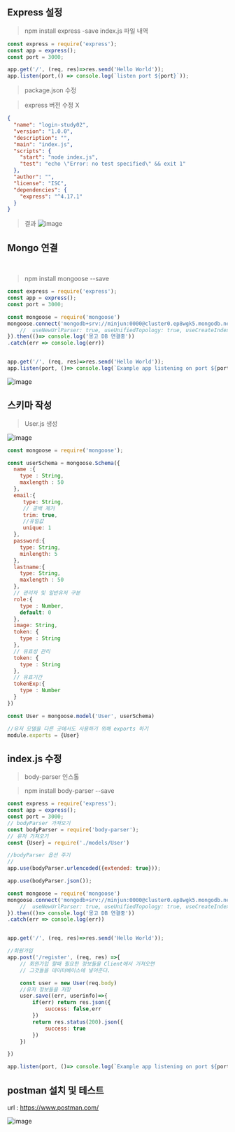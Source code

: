 ## Express 설정 
> npm install express -save
> index.js 파일 내역 

``` js
const express = require('express'); 
const app = express();
const port = 3000;

app.get('/', (req, res)=>res.send('Hello World'));
app.listen(port,() => console.log(`listen port ${port}`));

```
> package.json 수정

>express 버전 수정 X

``` json
{
  "name": "login-study02",
  "version": "1.0.0",
  "description": "",
  "main": "index.js",
  "scripts": {
    "start": "node index.js",
    "test": "echo \"Error: no test specified\" && exit 1"
  },
  "author": "",
  "license": "ISC",
  "dependencies": {
    "express": "^4.17.1"
  }
}
```

> 결과
![image](https://user-images.githubusercontent.com/60457431/187343165-9be63479-dcfb-406d-8bd5-c85596fee832.png)

##  Mongo 연결 
<br>

> npm install mongoose --save

``` js
const express = require('express'); 
const app = express();
const port = 3000;

const mongoose = require('mongoose')
mongoose.connect('mongodb+srv://minjun:0000@cluster0.ep8wgk5.mongodb.net/?retryWrites=true&w=majority', {
    //  useNewUrlParser: true, useUnifiedTopology: true, useCreateIndex: true, useFindAndModify: false
}).then(()=> console.log('몽고 DB 연결중'))
.catch(err => console.log(err))


app.get('/', (req, res)=>res.send('Hello World'));
app.listen(port, ()=> console.log(`Example app listening on port ${port}!`))

```
![image](https://user-images.githubusercontent.com/60457431/187564905-9877e61b-ce3f-4583-9916-4a96b00261d2.png)


## 스키마 작성

> User.js 생성

![image](https://user-images.githubusercontent.com/60457431/187564965-1d1be235-1cbe-4bbf-b774-1f22e1e99152.png)


``` js
const mongoose = require('mongoose');

const userSchema = mongoose.Schema({
  name :{
    type : String,
    maxlength : 50
  },
  email:{
     type: String,
     // 공백 제거
     trim: true,
     //유일값
     unique: 1
  },
  password:{
    type: String,
    minlength: 5
  },
  lastname:{
    type: String,
    maxlength : 50
  },
  // 관리자 및 일반유저 구분
  role:{
    type : Number,
    default: 0
  },
  image: String,
  token: {
    type : String
  },
  // 유효성 관리
  token: { 
    type : String
  },
  // 유효기간
  tokenExp:{
    type : Number
  }
})

const User = mongoose.model('User', userSchema)

//유저 모델을 다른 곳에서도 사용하기 위해 exports 하기
module.exports = {User}

```

## index.js 수정

> body-parser 인스톨 

> npm install body-parser --save 

``` js
const express = require('express'); 
const app = express();
const port = 3000;
// bodyParser 가져오기
const bodyParser = require('body-parser');
// 유저 가져오기
const {User} = require('./models/User')

//bodyParser 옵션 주기
// 
app.use(bodyParser.urlencoded({extended: true}));

app.use(bodyParser.json());

const mongoose = require('mongoose')
mongoose.connect('mongodb+srv://minjun:0000@cluster0.ep8wgk5.mongodb.net/?retryWrites=true&w=majority', {
    //  useNewUrlParser: true, useUnifiedTopology: true, useCreateIndex: true, useFindAndModify: false
}).then(()=> console.log('몽고 DB 연결중'))
.catch(err => console.log(err))


app.get('/', (req, res)=>res.send('Hello World'));

//회원가입 
app.post('/register', (req, res) =>{
    // 회원가입 할때 필요한 정보들을 Client에서 가져오면
    // 그것들을 데이터베이스에 넣어준다.

    const user = new User(req.body)
    //유저 정보들을 저장 
    user.save((err, userinfo)=>{
        if(err) return res.json({
            success: false,err
        })
        return res.status(200).json({
            success: true
        })
    })  

})

app.listen(port, ()=> console.log(`Example app listening on port ${port}!`))

```

## postman 설치 및 테스트 

url : https://www.postman.com/

![image](https://user-images.githubusercontent.com/60457431/187565022-7c183e26-dc53-4008-9b72-700115613b72.png)



